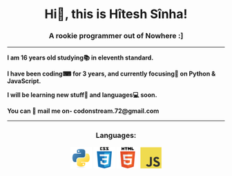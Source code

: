 
<h1 align="center" font-family="inherit">Hi👋, this is Hîtesh Sînha!</h1>
<h3 align="center">A rookie programmer out of Nowhere :]</h3><hr>
<div align="left">
  <b>
    <p>I am 16 years old studying📚 in eleventh standard.</p>
    <p>I have been coding⌨ for 3 years, and currently focusing🎯 on Python & JavaScript.</p>
    <p>I will be learning new stuff🎨 and languages💻 soon.</p>
    <p>You can 📨 mail me on- codonstream.72@gmail.com</p>
  </b><hr>
</div>
  <h3 align="center">Languages:</h3>
  <p align="center"> 
    <img src="https://raw.githubusercontent.com/devicons/devicon/master/icons/python/python-original.svg" alt="python" width="50" height="50"/> 
    <img src="https://raw.githubusercontent.com/devicons/devicon/master/icons/css3/css3-original-wordmark.svg" alt="css3" width="50" height="50"/> 
    <img src="https://raw.githubusercontent.com/devicons/devicon/master/icons/html5/html5-original-wordmark.svg" alt="html5" width="50" height="50"/>  
    <img src="https://raw.githubusercontent.com/devicons/devicon/master/icons/javascript/javascript-original.svg" alt="javascript" width="50" height="50"/> 
  </p>

<!--
**HITESH-235/HITESH-235** is a ✨ _special_ ✨ repository because its `README.md` (this file) appears on your GitHub profile.>
